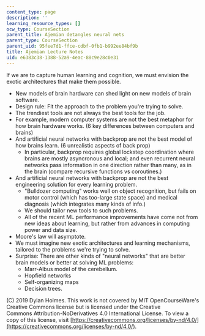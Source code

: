 ```yaml
---
content_type: page
description: ''
learning_resource_types: []
ocw_type: CourseSection
parent_title: Ajemian detangles neural nets
parent_type: CourseSection
parent_uid: 95fee7d1-ffce-cdbf-0fb1-b992ee84bf9b
title: Ajemian Lecture Notes
uid: e6383c38-1388-52a9-4eac-88c9e28c0e31
---
```


If we are to capture human learning and cognition, we must envision the exotic architectures that make them possible.

*   New models of brain hardware can shed light on new models of brain software.
*   Design rule: Fit the approach to the problem you're trying to solve.
*   The trendiest tools are not always the best tools for the job.
*   For example, modern computer systems are not the best metaphor for how brain hardware works. (6 key differences between computers and brains)
*   And artificial neural networks with backprop are not the best model of how brains learn. (6 unrealistic aspects of back prop)
    *   In particular, backprop requires global lockstep coordination where brains are mostly asyncronous and local; and even recurrent neural networks pass information in one direction rather than many, as in the brain (compare recursive functions vs coroutines.)
*   And artificial neural networks with backprop are not the best engineering solution for every learning problem.
    *   "Bulldozer computing" works well on object recognition, but fails on motor control (which has too-large state space) and medical diagnosis (which integrates many kinds of info.)
    *   We should tailor new tools to such problems.
    *   All of the recent ML performance improvements have come not from new ideas about learning, but rather from advances in computing power and data size.
*   Moore's law will asymptote.
*   We must imagine new exotic architectures and learning mechanisms, tailored to the problems we're trying to solve.
*   Surprise: There are other kinds of "neural networks" that are better brain models or better at solving ML problems:
    *   Marr-Albus model of the cerebellum.
    *   Hopfield networks
    *   Self-organizing maps
    *   Decision trees.

(C) 2019 Dylan Holmes. This work is not covered by MIT OpenCourseWare's Creative Commons license but is licensed under the Creative Commons Attribution-NoDerivatives 4.0 International License. To view a copy of this license, visit [https://creativecommons.org/licenses/by-nd/4.0/](https://creativecommons.org/licenses/by-nd/4.0/).